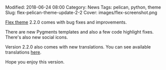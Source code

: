 
Modified: 2018-06-24 08:00
Category: News
Tags: pelican, python, theme
Slug: flex-pelican-theme-update-2-2
Cover: images/flex-screenshot.png

[Flex theme](https://github.com/alexandrevicenzi/Flex) 2.2.0 comes with bug fixes and improvements.

There are new Pygments templates and also a few code highlight fixes. There's also new social icons.

Version 2.2.0 also comes with new translations. You can see available translations [here](https://github.com/alexandrevicenzi/Flex/wiki/Translations).

Hope you enjoy this version.
